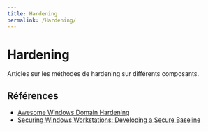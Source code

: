 ```yaml
---
title: Hardening
permalink: /Hardening/
---
```


# Hardening
Articles sur les méthodes de hardening sur différents composants.

## Références
- [Awesome Windows Domain Hardening](https://github.com/PaulSec/awesome-windows-domain-hardening)
- [Securing Windows Workstations: Developing a Secure Baseline](https://adsecurity.org/?p=3299)

